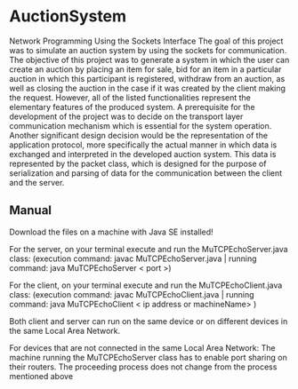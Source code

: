 # AuctionSystem
Network Programming Using the Sockets Interface
The goal of this project was to simulate an auction system by using the sockets for communication. 
The objective of this project was to generate a system in which the user can create an auction by placing an item for sale, 
bid for an item in a particular auction in which this participant is registered, withdraw from an auction, 
as well as closing the auction in the case if it was created by the client making the request.
However, all of the listed functionalities represent the elementary features of the produced system. 
A prerequisite for the development of the project was to decide on the transport layer communication mechanism which is essential for the system operation. 
Another significant design decision would be the representation of the application protocol, 
more specifically the actual manner in which data is exchanged and interpreted in the developed auction system. 
This data is represented by the packet class, which is designed for the purpose of serialization and parsing of data for
the communication between the client and the server. 

Manual
-------------------------------
Download the files on a machine with Java SE installed!

For the server, on your terminal execute and run the MuTCPEchoServer.java class:
(execution command: javac MuTCPEchoServer.java | running command: java MuTCPEchoServer < port >)
  
For the client, on your terminal execute and run the MuTCPEchoClient.java class: 
(execution command: javac MuTCPEchoClient.java | running command: java MuTCPEchoClient < ip address or machineName> <port the server is runnning on >)

Both client and server can run on the same device or on different devices in the same Local Area Network.

For devices that are not connected in the same Local Area Network: 
The machine running the MuTCPEchoServer class has to enable port sharing on their routers.
The proceeding process does not change from the process mentioned above

